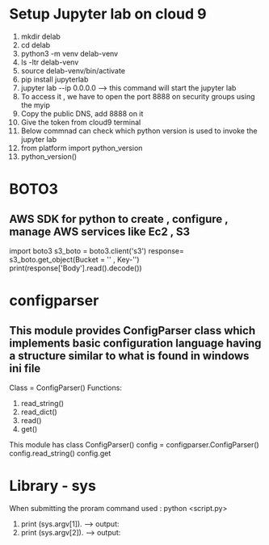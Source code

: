 # Setup Jupyter lab on cloud 9 
1. mkdir delab
2. cd delab
3.  python3 -m venv delab-venv
4.  ls -ltr delab-venv
5.  source delab-venv/bin/activate
6.  pip install jupyterlab
7.  jupyter lab --ip 0.0.0.0 --> this command will start the jupyter lab 
8.  To access it , we have to open the port 8888 on security groups using the myip 
9.  Copy the public DNS, add 8888 on it 
10.  Give the token from cloud9 terminal 
11.  Below commnad can check which python version is used to invoke the jupyter lab 
12.  from platform import python_version
13.  python_version()

# BOTO3
## AWS SDK for python to create , configure , manage AWS services like Ec2 , S3
  import boto3
  s3_boto = boto3.client('s3')
  response= s3_boto.get_object(Bucket = '<Bucketname>' , Key-'<Keyname>')
  print(response['Body'].read().decode())

  
# configparser
  ## This module provides ConfigParser class which implements basic configuration language having a structure similar to what is found in windows ini file
  Class = ConfigParser()
  Functions:
  1. read_string(<string>)
  2. read_dict(<dict>)
  3. read(<filename>)
  2. get()
  
This module has class ConfigParser()
  config = configparser.ConfigParser()
  config.read_string(<string obj>)
  config.get
  
# Library - sys
  When submitting the proram command used : python <script.py> <param1> <param2>
  1. print (sys.argv[1]). --> output: <param1>
  2. print (sys.argv[2]). --> output: <param2>
  

